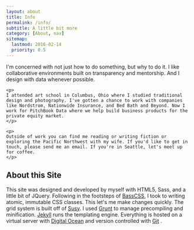 ```yaml
---
layout: about
title: Info
permalink: /info/
subtitle: A little bit more
category: [About, nav]
sitemap:
  lastmod: 2016-02-14
  priority: 0.5
---
```


<div class="xs-mb-5">
	<p>
	I'm concerned with not just how to do something, but why to do it. I like collaborative environments built on transparency and mentorship. And I design with data whenever possible.
	</p>

	<p>
	I attended art school in Columbus, Ohio where I studied traditional design and photography. I've gotten a chance to work with companies like Nordstrom, Nationwide Insurance, and Bed Bath and Beyond. Now I work for PitchBook Data where we help build business products for the private equity market.
	</p>

	<p>
	Outside of work you can find me reading or writing fiction or exploring the Pacific Northwest with my wife. If you'd like to get in touch, please send me an email. If you're in Seattle, let's meet up for coffee.
	</p>
			
</div>

<h2> About this Site </h2>
<p>
	This site was designed and developed by myself with HTML5, Sass, and a little bit of JQuery. Following in the footsteps of <a href="https://github.com/basscss/basscss" alt="BassCSS Github" class="u"> BassCSS</a>, I took to writing atomic, immutable CSS classes. This let's me make changes quickly. The grid system is built off of <a href="http://susy.oddbird.net/" alt="Susy" class="u"> Susy</a>. I used <a href="http://gruntjs.com/" alt="GruntJS" class="u"> Grunt</a>  to manage precompiling and minification. <a href="http://jekyllrb.com/" alt="Jekyll" class="u"> Jekyll</a> runs the templating engine. Everything is hosted on a virtual server with <a href="http://digitalocean.com/" alt="Digital Ocean" class="u"> Digital Ocean</a>  and version controlled with <a href="http://git-scm.com/" alt="Git" class="u"> Git</a> . 
</p>
